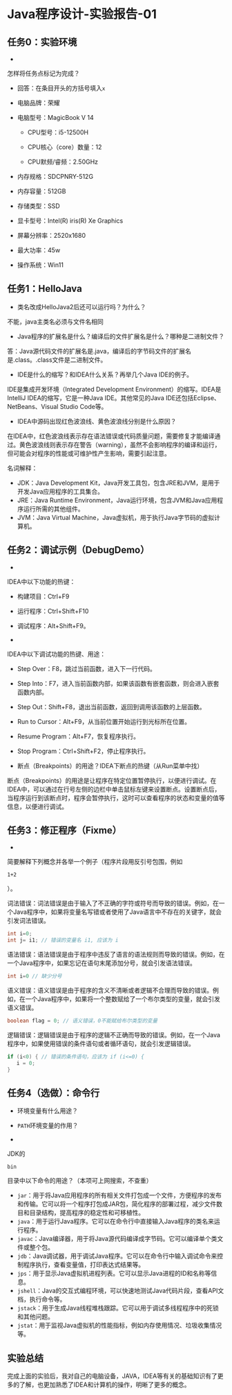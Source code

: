 #  Java程序设计-实验报告-01

## 任务0：实验环境

-  

  怎样将任务点标记为完成？

  - 回答：在条目开头的方括号填入`x`

-  电脑品牌：荣耀

- 电脑型号：MagicBook V 14

  - CPU型号：i5-12500H

  -  CPU核心（core）数量：12
  -  CPU默频/睿频：2.50GHz

-  内存规格：SDCPNRY-512G

-  内存容量：512GB

-  存储类型：SSD

-  显卡型号：Intel(R) iris(R) Xe Graphics

-  屏幕分辨率：2520x1680

-  最大功率：45w

-  操作系统：Win11

## 任务1：HelloJava

-  类名改成HelloJava2后还可以运行吗？为什么？

  不能，java主类名必须与文件名相同

-  Java程序的扩展名是什么？编译后的文件扩展名是什么？哪种是二进制文件？

答：Java源代码文件的扩展名是.java，编译后的字节码文件的扩展名是.class。.class文件是二进制文件。

-  IDE是什么的缩写？和IDEA什么关系？再举几个Java IDE的例子。

  IDE是集成开发环境（Integrated Development Environment）的缩写。IDEA是IntelliJ IDEA的缩写，它是一种Java IDE。其他常见的Java IDE还包括Eclipse、NetBeans、Visual Studio Code等。

-  IDEA中源码出现红色波浪线、黄色波浪线分别是什么原因？

  在IDEA中，红色波浪线表示存在语法错误或代码质量问题，需要修复才能编译通过。黄色波浪线则表示存在警告（warning），虽然不会影响程序的编译和运行，但可能会对程序的性能或可维护性产生影响，需要引起注意。

  

  

  名词解释：

  - JDK：Java Development Kit，Java开发工具包，包含JRE和JVM，是用于开发Java应用程序的工具集合。
  - JRE：Java Runtime Environment，Java运行环境，包含JVM和Java应用程序运行所需的其他组件。
  - JVM：Java Virtual Machine，Java虚拟机，用于执行Java字节码的虚拟计算机。

## 任务2：调试示例（DebugDemo）

-  

  IDEA中以下功能的热键：

  - 构建项目：Ctrl+F9
  - 运行程序：Ctrl+Shift+F10
  - 调试程序：Alt+Shift+F9。

-  

  IDEA中以下调试功能的热键、用途：

  - Step Over：F8，跳过当前函数，进入下一行代码。
  - Step Into：F7，进入当前函数内部，如果该函数有嵌套函数，则会进入嵌套函数内部。
  - Step Out：Shift+F8，退出当前函数，返回到调用该函数的上层函数。
  - Run to Cursor：Alt+F9，从当前位置开始运行到光标所在位置。
  - Resume Program：Alt+F7，恢复程序执行。
  - Stop Program：Ctrl+Shift+F2，停止程序执行。

-  断点（Breakpoints）的用途？IDEA下断点的热键（从Run菜单中找）

断点（Breakpoints）的用途是让程序在特定位置暂停执行，以便进行调试。在IDEA中，可以通过在行号左侧的边栏中单击鼠标左键来设置断点。设置断点后，当程序运行到该断点时，程序会暂停执行，这时可以查看程序的状态和变量的值等信息，以便进行调试。

## 任务3：修正程序（Fixme）

-  

  简要解释下列概念并各举一个例子（程序片段用反引号包围，例如

  ```
  1+2
  ```

  ）。

  词法错误：词法错误是由于输入了不正确的字符或符号而导致的错误。例如，在一个Java程序中，如果将变量名写错或者使用了Java语言中不存在的关键字，就会引发词法错误。

  ```java
  int i=0;  
  int j= i1; // 错误的变量名 i1, 应该为 i
  ```

  语法错误：语法错误是由于程序中违反了语言的语法规则而导致的错误。例如，在一个Java程序中，如果忘记在语句末尾添加分号，就会引发语法错误。

  ```java
  int i=0 // 缺少分号
  ```

  语义错误：语义错误是由于程序的含义不清晰或者逻辑不合理而导致的错误。例如，在一个Java程序中，如果将一个整数赋给了一个布尔类型的变量，就会引发语义错误。

  ```java
  boolean flag = 0; // 语义错误，0不能赋给布尔类型的变量
  ```

  逻辑错误：逻辑错误是由于程序的逻辑不正确而导致的错误。例如，在一个Java程序中，如果使用错误的条件语句或者循环语句，就会引发逻辑错误。

  ```java
  if (i<0) { // 错误的条件语句，应该为 if (i<=0) {  
     i = 0;  
  }
  ```

## 任务4（选做）：命令行

-  环境变量有什么用途？

-  `PATH`环境变量的作用？

-  

  JDK的

  ```
  bin
  ```

  目录中以下命令的用途？（本项可上网搜索，不查重）

  - `jar`：用于将Java应用程序的所有相关文件打包成一个文件，方便程序的发布和传输。它可以将一个程序打包成JAR包，简化程序的部署过程，减少文件数目和目录结构，提高程序的稳定性和可移植性。
  - `java`：用于运行Java程序。它可以在命令行中直接输入Java程序的类名来运行程序。
  - `javac`：Java编译器，用于将Java源代码编译成字节码。它可以编译单个类文件或整个包。
  - `jdb`：Java调试器，用于调试Java程序。它可以在命令行中输入调试命令来控制程序执行，查看变量值，打印表达式结果等。
  - `jps`：用于显示Java虚拟机进程列表。它可以显示Java进程的ID和名称等信息。
  - `jshell`：Java的交互式编程环境，可以快速地测试Java代码片段，查看API文档，执行命令等。
  - `jstack`：用于生成Java线程堆栈跟踪。它可以用于调试多线程程序中的死锁和其他问题。
  - `jstat`：用于监视Java虚拟机的性能指标，例如内存使用情况、垃圾收集情况等。

## 实验总结

完成上面的实验后，我对自己的电脑设备，JAVA，IDEA等有关的基础知识有了更多的了解，也更加熟悉了IDEA和计算机的操作，明晰了更多的概念。